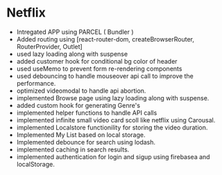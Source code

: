 # Netflix 

- Intregated APP using PARCEL ( Bundler )
- Added routing using [react-router-dom, createBrowserRouter, RouterProvider, Outlet]
- used lazy loading along with suspense
- added customer hook for conditional bg color of header
- used useMemo to prevent form re-rendering components
- used debouncing to handle mouseover api call to improve the performance.
- optimized videomodal to handle api abortion.
- implemented Browse page using lazy loading along with suspense.
- added custom hook for generating Genre's
- implemented helper functions to handle API calls
- implemented infinite small video card scoll like netflix using Carousal.
- implemented Localstore functionility for storing the video duration.
- Implemented My List based on local storage.
- Implemented debounce for search using lodash.
- implemented caching in search results.
- implemented authentication for login and sigup using firebasea and localStorage.
